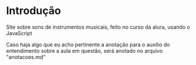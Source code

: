 <h1> Introdução </h1>

<p>Site sobre sons de instrumentos musicais, feito no curso da alura, usando o JavaScript</p>
<p>Caso haja algo que eu acho pertinente a anotação para o auxilio do entendimento sobre a aula em questão, será anotado no arquivo "anotacoes.md"</p>
